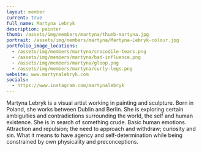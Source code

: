 ```yaml
---
layout: member
current: true
full_name: Martyna Lebryk
description: painter
thumb: /assets/img/members/martyna/thumb-martyna.jpg
portrait: /assets/img/members/martyna/Martyna-Lebryk-colour.jpg
portfolio_image_locations:
  - /assets/img/members/martyna/crocodile-tears.png
  - /assets/img/members/martyna/bad-influence.png
  - /assets/img/members/martyna/gloop.png
  - /assets/img/members/martyna/curly-legs.png
website: www.martynalebryk.com
socials: 
  - https://www.instagram.com/martynalebryk
---
```

Martyna Lebryk is a visual artist working in painting and sculpture. Born in Poland, she works between Dublin and Berlin. She is exploring certain ambiguities and contradictions surrounding the world, the self and human existence. She is in search of something crude. Basic human emotions. Attraction and repulsion; the need to approach and withdraw; curiosity and sin. What it means to have agency and self-determination while being constrained by own physicality and preconceptions.